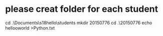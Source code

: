 # please creat folder for each student
 cd .\Documents\s18hello\students
 mkdir 20150776
 cd .\20150776
 echo hellooworld >Python.txt
